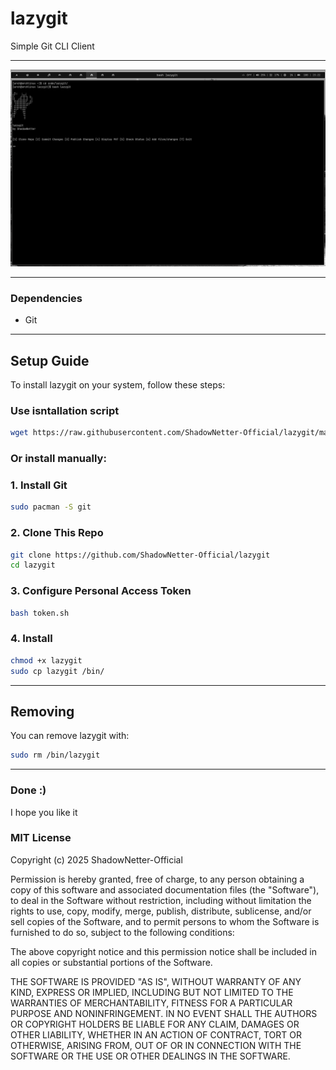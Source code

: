 # lazygit

Simple Git CLI Client

---

![Overview](screenshots/overview.png)

---

### Dependencies

- Git

---

## Setup Guide

To install lazygit on your system, follow these steps:

### Use isntallation script

```bash
wget https://raw.githubusercontent.com/ShadowNetter-Official/lazygit/main/install.sh && install.sh
```

### Or install manually:

### 1. Install Git

```bash
sudo pacman -S git
```

### 2. Clone This Repo

```bash
git clone https://github.com/ShadowNetter-Official/lazygit
cd lazygit
```

### 3. Configure Personal Access Token

```bash
bash token.sh
```

### 4. Install

```bash
chmod +x lazygit
sudo cp lazygit /bin/
```

---

## Removing

You can remove lazygit with:

```bash
sudo rm /bin/lazygit
```

---

### Done :)

I hope you like it

### MIT License

Copyright (c) 2025 ShadowNetter-Official

Permission is hereby granted, free of charge, to any person obtaining a copy
of this software and associated documentation files (the "Software"), to deal
in the Software without restriction, including without limitation the rights
to use, copy, modify, merge, publish, distribute, sublicense, and/or sell
copies of the Software, and to permit persons to whom the Software is
furnished to do so, subject to the following conditions:

The above copyright notice and this permission notice shall be included in all
copies or substantial portions of the Software.

THE SOFTWARE IS PROVIDED "AS IS", WITHOUT WARRANTY OF ANY KIND, EXPRESS OR
IMPLIED, INCLUDING BUT NOT LIMITED TO THE WARRANTIES OF MERCHANTABILITY,
FITNESS FOR A PARTICULAR PURPOSE AND NONINFRINGEMENT. IN NO EVENT SHALL THE
AUTHORS OR COPYRIGHT HOLDERS BE LIABLE FOR ANY CLAIM, DAMAGES OR OTHER
LIABILITY, WHETHER IN AN ACTION OF CONTRACT, TORT OR OTHERWISE, ARISING FROM,
OUT OF OR IN CONNECTION WITH THE SOFTWARE OR THE USE OR OTHER DEALINGS IN THE
SOFTWARE.
